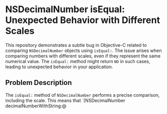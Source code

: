 # NSDecimalNumber isEqual: Unexpected Behavior with Different Scales

This repository demonstrates a subtle bug in Objective-C related to comparing `NSDecimalNumber` objects using `isEqual:`.  The issue arises when comparing numbers with different scales, even if they represent the same numerical value.  The `isEqual:` method might return `NO` in such cases, leading to unexpected behavior in your application.

## Problem Description

The `isEqual:` method of `NSDecimalNumber` performs a precise comparison, including the scale.  This means that `[NSDecimalNumber decimalNumberWithString:@